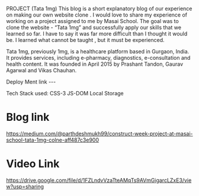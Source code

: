 PROJECT (Tata 1mg) This blog is a short explanatory blog of our experience on making our own website clone . I would love to share my experience of working on a project assigned to me by Masai School. The goal was to clone the website - “Tata 1mg” and successfully apply our skills that we learned so far. I have to say it was far more difficult than I thought it would be. I learned what cannot be taught , but it must be experienced.

Tata 1mg, previously 1mg, is a healthcare platform based in Gurgaon, India. It provides services, including e-pharmacy, diagnostics, e-consultation and health content. It was founded in April 2015 by Prashant Tandon, Gaurav Agarwal and Vikas Chauhan.

Deploy Ment link --- 

Tech Stack used:
CSS-3
JS-DOM
Local Storage



# Blog link
https://medium.com/@parthdeshmukh99/construct-week-project-at-masai-school-tata-1mg-colne-aff487c3e900

# Video Link
https://drive.google.com/file/d/1FZLndvVzaTteAMqTs9AVmGigarcLZxE3/view?usp=sharing